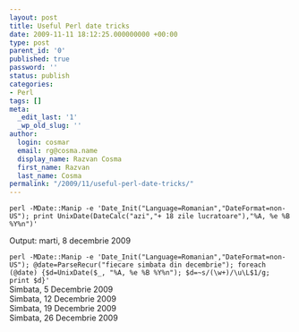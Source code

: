 ```yaml
---
layout: post
title: Useful Perl date tricks
date: 2009-11-11 18:12:25.000000000 +00:00
type: post
parent_id: '0'
published: true
password: ''
status: publish
categories:
- Perl
tags: []
meta:
  _edit_last: '1'
  _wp_old_slug: ''
author:
  login: cosmar
  email: rg@cosma.name
  display_name: Razvan Cosma
  first_name: Razvan
  last_name: Cosma
permalink: "/2009/11/useful-perl-date-tricks/"
---
```

`perl -MDate::Manip -e 'Date_Init("Language=Romanian","DateFormat=non-US"); print UnixDate(DateCalc("azi","+ 18 zile lucratoare"),"%A, %e %B %Y%n")'`

Output: marti, 8 decembrie 2009

`perl -MDate::Manip -e 'Date_Init("Language=Romanian","DateFormat=non-US"); @date=ParseRecur("fiecare simbata din decembrie"); foreach (@date) {$d=UnixDate($_, "%A, %e %B %Y%n"); $d=~s/(\w+)/\u\L$1/g; print $d}'
`  
Simbata, 5 Decembrie 2009  
Simbata, 12 Decembrie 2009  
Simbata, 19 Decembrie 2009  
Simbata, 26 Decembrie 2009

